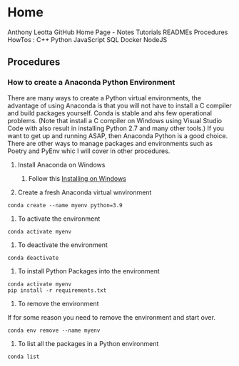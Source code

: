 # Home

Anthony Leotta GitHub Home Page - Notes Tutorials READMEs Procedures HowTos : C++ Python JavaScript SQL Docker NodeJS

## Procedures

### How to create a Anaconda Python Environment
There are many ways to create a Python virtual environments, the advantage of using Anaconda is that you will not have to install a C compiler and build packages yourself.  Conda is stable and ahs few operational problems. (Note that install a C compiler on Windows using Visual Studio Code with also result in installing Python 2.7 and many other tools.)  If you want to get up and running ASAP, then Anaconda Python is a good choice.  There are other ways to manage packages and environments such as Poetry and PyEnv whic I will cover in other procedures.

1. Install Anaconda on Windows
    1. Follow this [Installing on Windows](https://docs.anaconda.com/anaconda/install/windows/)

1. Create a fresh Anaconda virtual wnvironment     

```
conda create --name myenv python=3.9
```

1. To activate the environment

```
conda activate myenv
```

1. To deactivate the environment

```
conda deactivate
```

1. To install Python Packages into the environment

```
conda activate myenv
pip install -r requirements.txt
```

1. To remove the environment

If for some reason you need to remove the environment and start over.

```
conda env remove --name myenv
```

1. To list all the packages in a Python environment

```
conda list
```